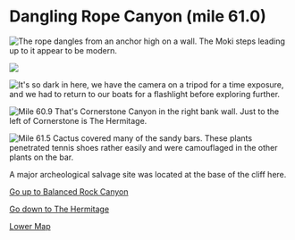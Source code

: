 # Dangling Rope Canyon (mile 61.0)

![The rope dangles from an anchor high on a wall. The Moki steps leading up to it appear to be modern.](dangling-rope-cyn/rope.jpg)

![](dangling-rope-cyn/rope-detail.jpg)

![It's so dark in here, we have the camera on a tripod for a time exposure, and we had to return to our boats for a flashlight before exploring further.](dangling-rope-cyn/dark.jpg)

![**Mile 60.9** That's Cornerstone Canyon in the right bank wall. Just to the left of Cornerstone is The Hermitage.](dangling-rope-cyn/cornerstone-cyn.jpg)

![**Mile 61.5** Cactus covered many of the sandy bars. These plants penetrated tennis shoes rather easily and were camouflaged in the other plants on the bar.](dangling-rope-cyn/cactus.jpg)

A major archeological salvage site was located at the base of the cliff here.

[Go up to Balanced Rock Canyon](balanced-rock-cyn)

[Go down to The Hermitage](hermitage)

[Lower Map](map-lower)
